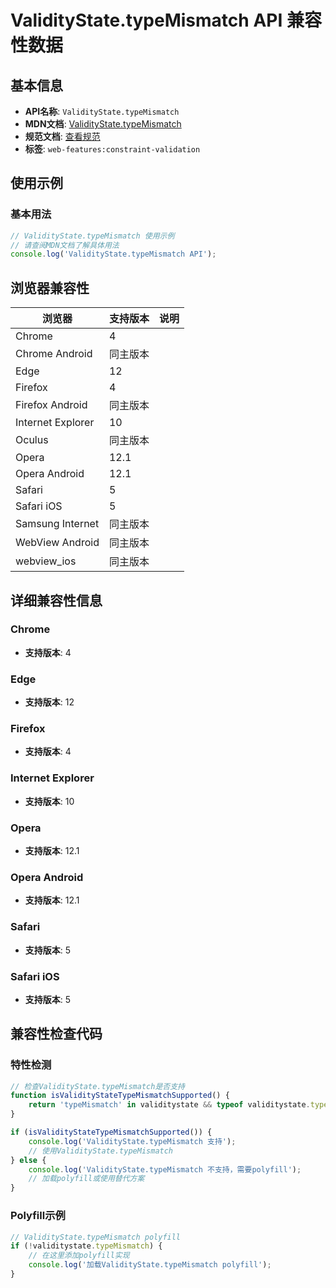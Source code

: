 # ValidityState.typeMismatch API 兼容性数据

## 基本信息

- **API名称**: `ValidityState.typeMismatch`
- **MDN文档**: [ValidityState.typeMismatch](https://developer.mozilla.org/docs/Web/API/ValidityState/typeMismatch)
- **规范文档**: [查看规范](https://html.spec.whatwg.org/multipage/form-control-infrastructure.html#dom-validitystate-typemismatch)
- **标签**: `web-features:constraint-validation`

## 使用示例

### 基本用法

```javascript
// ValidityState.typeMismatch 使用示例
// 请查阅MDN文档了解具体用法
console.log('ValidityState.typeMismatch API');
```

## 浏览器兼容性

| 浏览器 | 支持版本 | 说明 |
|--------|----------|------|
| Chrome | 4 |  |
| Chrome Android | 同主版本 |  |
| Edge | 12 |  |
| Firefox | 4 |  |
| Firefox Android | 同主版本 |  |
| Internet Explorer | 10 |  |
| Oculus | 同主版本 |  |
| Opera | 12.1 |  |
| Opera Android | 12.1 |  |
| Safari | 5 |  |
| Safari iOS | 5 |  |
| Samsung Internet | 同主版本 |  |
| WebView Android | 同主版本 |  |
| webview_ios | 同主版本 |  |

## 详细兼容性信息

### Chrome

- **支持版本**: 4

### Edge

- **支持版本**: 12

### Firefox

- **支持版本**: 4

### Internet Explorer

- **支持版本**: 10

### Opera

- **支持版本**: 12.1

### Opera Android

- **支持版本**: 12.1

### Safari

- **支持版本**: 5

### Safari iOS

- **支持版本**: 5

## 兼容性检查代码

### 特性检测

```javascript
// 检查ValidityState.typeMismatch是否支持
function isValidityStateTypeMismatchSupported() {
    return 'typeMismatch' in validitystate && typeof validitystate.typeMismatch === 'function';
}

if (isValidityStateTypeMismatchSupported()) {
    console.log('ValidityState.typeMismatch 支持');
    // 使用ValidityState.typeMismatch
} else {
    console.log('ValidityState.typeMismatch 不支持，需要polyfill');
    // 加载polyfill或使用替代方案
}
```

### Polyfill示例

```javascript
// ValidityState.typeMismatch polyfill
if (!validitystate.typeMismatch) {
    // 在这里添加polyfill实现
    console.log('加载ValidityState.typeMismatch polyfill');
}
```

